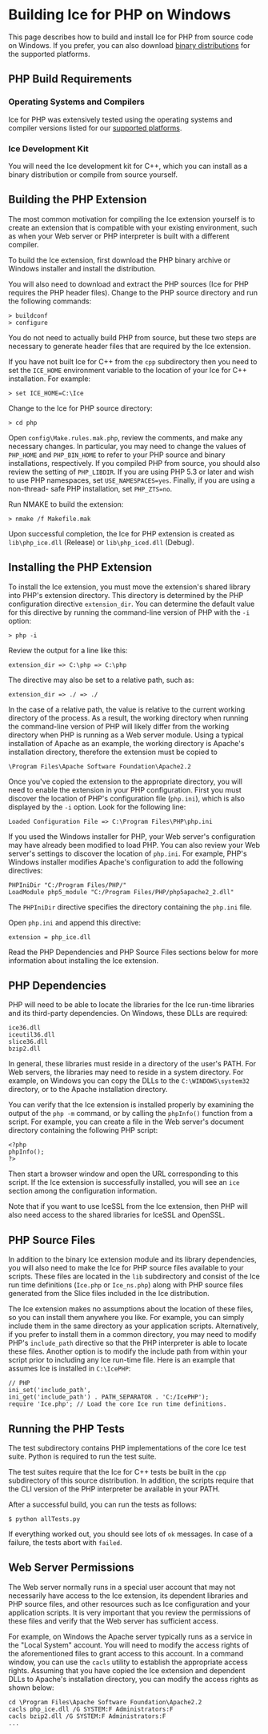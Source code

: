 # Building Ice for PHP on Windows

This page describes how to build and install Ice for PHP from source code on
Windows. If you prefer, you can also download [binary distributions][1] for the
supported platforms.

## PHP Build Requirements

### Operating Systems and Compilers

Ice for PHP was extensively tested using the operating systems and compiler
versions listed for our [supported platforms][2].

### Ice Development Kit

You will need the Ice development kit for C++, which you can install as a binary
distribution or compile from source yourself.

## Building the PHP Extension

The most common motivation for compiling the Ice extension yourself is to create
an extension that is compatible with your existing environment, such as when
your Web server or PHP interpreter is built with a different compiler.

To build the Ice extension, first download the PHP binary archive or Windows
installer and install the distribution.

You will also need to download and extract the PHP sources (Ice for PHP
requires the PHP header files). Change to the PHP source directory and run the
following commands:

    > buildconf
    > configure

You do not need to actually build PHP from source, but these two steps are
necessary to generate header files that are required by the Ice extension.

If you have not built Ice for C++ from the `cpp` subdirectory then you need to
set the `ICE_HOME` environment variable to the location of your Ice for C++
installation. For example:

    > set ICE_HOME=C:\Ice

Change to the Ice for PHP source directory:

    > cd php

Open `config\Make.rules.mak.php`, review the comments, and make any necessary
changes. In particular, you may need to change the values of `PHP_HOME` and
`PHP_BIN_HOME` to refer to your PHP source and binary installations,
respectively. If you compiled PHP from source, you should also review the
setting of `PHP_LIBDIR`. If you are using PHP 5.3 or later and wish to use PHP
namespaces, set `USE_NAMESPACES=yes`. Finally, if you are using a non-thread-
safe PHP installation, set `PHP_ZTS=no`.

Run NMAKE to build the extension:

    > nmake /f Makefile.mak

Upon successful completion, the Ice for PHP extension is created as
`lib\php_ice.dll` (Release) or `lib\php_iced.dll` (Debug).

## Installing the PHP Extension

To install the Ice extension, you must move the extension's shared library into
PHP's extension directory. This directory is determined by the PHP configuration
directive `extension_dir`. You can determine the default value for this
directive by running the command-line version of PHP with the `-i` option:

    > php -i

Review the output for a line like this:

    extension_dir => C:\php => C:\php

The directive may also be set to a relative path, such as:

    extension_dir => ./ => ./

In the case of a relative path, the value is relative to the current working
directory of the process. As a result, the working directory when running the
command-line version of PHP will likely differ from the working directory when
PHP is running as a Web server module. Using a typical installation of Apache
as an example, the working directory is Apache's installation directory,
therefore the extension must be copied to

    \Program Files\Apache Software Foundation\Apache2.2

Once you've copied the extension to the appropriate directory, you will need
to enable the extension in your PHP configuration. First you must discover the
location of PHP's configuration file (`php.ini`), which is also displayed by
the `-i` option. Look for the following line:

    Loaded Configuration File => C:\Program Files\PHP\php.ini

If you used the Windows installer for PHP, your Web server's configuration may
have already been modified to load PHP. You can also review your Web server's
settings to discover the location of `php.ini`. For example, PHP's Windows
installer modifies Apache's configuration to add the following directives:

    PHPIniDir "C:/Program Files/PHP/"
    LoadModule php5_module "C:/Program Files/PHP/php5apache2_2.dll"

The `PHPIniDir` directive specifies the directory containing the `php.ini` file.

Open `php.ini` and append this directive:

    extension = php_ice.dll

Read the PHP Dependencies and PHP Source Files sections below for more
information about installing the Ice extension.

## PHP Dependencies

PHP will need to be able to locate the libraries for the Ice run-time libraries
and its third-party dependencies. On Windows, these DLLs are required:

    ice36.dll
    iceutil36.dll
    slice36.dll
    bzip2.dll

In general, these libraries must reside in a directory of the user's PATH. For
Web servers, the libraries may need to reside in a system directory. For
example, on Windows you can copy the DLLs to the `C:\WINDOWS\system32`
directory, or to the Apache installation directory.

You can verify that the Ice extension is installed properly by examining the
output of the `php -m` command, or by calling the `phpInfo()` function from a
script. For example, you can create a file in the Web server's document
directory containing the following PHP script:

    <?php
    phpInfo();
    ?>

Then start a browser window and open the URL corresponding to this script. If
the Ice extension is successfully installed, you will see an `ice` section
among the configuration information.

Note that if you want to use IceSSL from the Ice extension, then PHP will also
need access to the shared libraries for IceSSL and OpenSSL.

## PHP Source Files

In addition to the binary Ice extension module and its library dependencies,
you will also need to make the Ice for PHP source files available to your
scripts. These files are located in the `lib` subdirectory and consist of the
Ice run time definitions (`Ice.php` or `Ice_ns.php`) along with PHP source
files generated from the Slice files included in the Ice distribution.

The Ice extension makes no assumptions about the location of these files, so
you can install them anywhere you like. For example, you can simply include
them in the same directory as your application scripts. Alternatively, if you
prefer to install them in a common directory, you may need to modify PHP's
`include_path` directive so that the PHP interpreter is able to locate these
files. Another option is to modify the include path from within your script
prior to including any Ice run-time file. Here is an example that assumes
Ice is installed in `C:\IcePHP`:

    // PHP
    ini_set('include_path',
    ini_get('include_path') . PATH_SEPARATOR . 'C:/IcePHP');
    require 'Ice.php'; // Load the core Ice run time definitions.

## Running the PHP Tests

The test subdirectory contains PHP implementations of the core Ice test suite.
Python is required to run the test suite.

The test suites require that the Ice for C++ tests be built in the `cpp`
subdirectory of this source distribution. In addition, the scripts require
that the CLI version of the PHP interpreter be available in your PATH.

After a successful build, you can run the tests as follows:

    $ python allTests.py

If everything worked out, you should see lots of `ok` messages. In case of a
failure, the tests abort with `failed`.

## Web Server Permissions

The Web server normally runs in a special user account that may not necessarily
have access to the Ice extension, its dependent libraries and PHP source files,
and other resources such as Ice configuration and your application scripts. It
is very important that you review the permissions of these files and verify
that the Web server has sufficient access.

For example, on Windows the Apache server typically runs as a service in the
"Local System" account. You will need to modify the access rights of the
aforementioned files to grant access to this account. In a command window,
you can use the `cacls` utility to establish the appropriate access rights.
Assuming that you have copied the Ice extension and dependent DLLs to Apache's
installation directory, you can modify the access rights as shown below:

    cd \Program Files\Apache Software Foundation\Apache2.2
    cacls php_ice.dll /G SYSTEM:F Administrators:F
    cacls bzip2.dll /G SYSTEM:F Administrators:F
    ...

[1]: https://zeroc.com/downloads/ice
[2]: https://doc.zeroc.com/display/Ice37/Supported+Platforms+for+Ice+3.7.0
